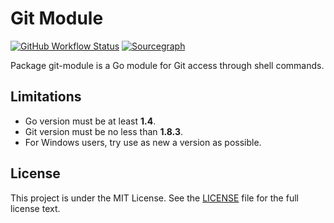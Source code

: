 # Git Module 

[![GitHub Workflow Status](https://img.shields.io/github/workflow/status/g-node/git-module/run-tests?logo=github&style=for-the-badge)](https://github.com/g-node/git-module/actions?query=workflow%3Arun-tests)
 [![Sourcegraph](https://img.shields.io/badge/view%20on-Sourcegraph-brightgreen.svg?style=for-the-badge&logo=sourcegraph)](https://sourcegraph.com/github.com/gogs/git-module)

Package git-module is a Go module for Git access through shell commands.

## Limitations

- Go version must be at least **1.4**.
- Git version must be no less than **1.8.3**.
- For Windows users, try use as new a version as possible.

## License

This project is under the MIT License. See the [LICENSE](LICENSE) file for the full license text.
